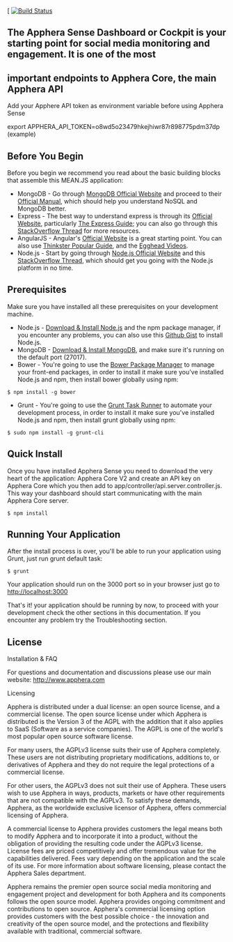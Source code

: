 [
[![Build Status](https://travis-ci.org/meanjs/mean.svg?branch=master)](https://travis-ci.org/meanjs/mean)

## The Apphera Sense Dashboard or Cockpit is your starting point for social media monitoring and engagement. It is one of the most
## important endpoints to Apphera Core, the main Apphera API

Add your Apphere API token as environment variable before using Apphera Sense

export APPHERA_API_TOKEN=o8wd5o23479hkejhiwr87r898775pdm37dp (example)



## Before You Begin 
Before you begin we recommend you read about the basic building blocks that assemble this MEAN.JS application: 
* MongoDB - Go through [MongoDB Official Website](http://mongodb.org/) and proceed to their [Official Manual](http://docs.mongodb.org/manual/), which should help you understand NoSQL and MongoDB better.
* Express - The best way to understand express is through its [Official Website](http://expressjs.com/), particularly [The Express Guide](http://expressjs.com/guide.html); you can also go through this [StackOverflow Thread](http://stackoverflow.com/questions/8144214/learning-express-for-node-js) for more resources.
* AngularJS - Angular's [Official Website](http://angularjs.org/) is a great starting point. You can also use [Thinkster Popular Guide](http://www.thinkster.io/), and the [Egghead Videos](https://egghead.io/).
* Node.js - Start by going through [Node.js Official Website](http://nodejs.org/) and this [StackOverflow Thread](http://stackoverflow.com/questions/2353818/how-do-i-get-started-with-node-js), which should get you going with the Node.js platform in no time.

## Prerequisites
Make sure you have installed all these prerequisites on your development machine.
* Node.js - [Download & Install Node.js](http://www.nodejs.org/download/) and the npm package manager, if you encounter any problems, you can also use this [Github Gist](https://gist.github.com/isaacs/579814) to install Node.js.
* MongoDB - [Download & Install MongoDB](http://www.mongodb.org/downloads), and make sure it's running on the default port (27017).
* Bower - You're going to use the [Bower Package Manager](http://bower.io/) to manage your front-end packages, in order to install it make sure you've installed Node.js and npm, then install bower globally using npm:

```
$ npm install -g bower
```

* Grunt - You're going to use the [Grunt Task Runner](http://gruntjs.com/) to automate your development process, in order to install it make sure you've installed Node.js and npm, then install grunt globally using npm:

```
$ sudo npm install -g grunt-cli
```


## Quick Install
Once you have installed Apphera Sense you need to download the very heart of the application: Apphera Core V2 and create an API key on Apphera Core
 which you then add to app/controller/api.server.controller.js.
 This way your dashboard should start communicating with the main Apphera Core server. 
```
$ npm install
```


## Running Your Application
After the install process is over, you'll be able to run your application using Grunt, just run grunt default task:

```
$ grunt
```

Your application should run on the 3000 port so in your browser just go to [http://localhost:3000](http://localhost:3000)
                            
That's it! your application should be running by now, to proceed with your development check the other sections in this documentation. 
If you encounter any problem try the Troubleshooting section.

## License
Installation & FAQ

For questions and documentation and discussions please use our main website: http://www.apphera.com

Licensing

Apphera is distributed under a dual license: an open source license, and a commercial license. The open source license under which Apphera is distributed is the Version 3 of the AGPL with the addition that it also applies to SaaS (Software as a service companies). The AGPL is one of the world's most popular open source software license.

For many users, the AGPLv3 license suits their use of Apphera completely. These users are not distributing proprietary modifications, additions to, or derivatives of Apphera and they do not require the legal protections of a commercial license.

For other users, the AGPLv3 does not suit their use of Apphera. These users wish to use Apphera in ways, products, markets or have other requirements that are not compatible with the AGPLv3. To satisfy these demands, Apphera, as the worldwide exclusive licensor of Apphera, offers commercial licensing of Apphera.

A commercial license to Apphera provides customers the legal means both to modify Apphera and to incorporate it into a product, without the obligation of providing the resulting code under the AGPLv3 license. License fees are priced competitively and offer tremendous value for the capabilities delivered. Fees vary depending on the application and the scale of its use. For more information about software licensing, please contact the Apphera Sales department.

Apphera remains the premier open source social media monitoring and engagement project and development for both Apphera and its components follows the open source model. Apphera provides ongoing commitment and contributions to open source. Apphera's commercial licensing option provides customers with the best possible choice - the innovation and creativity of the open source model, and the protections and flexibility available with traditional, commercial software.

